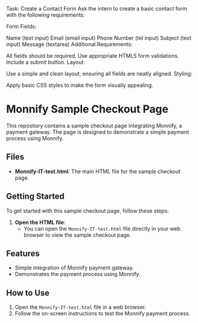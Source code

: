 Task: Create a Contact Form
Ask the intern to create a basic contact form with the following requirements:

Form Fields:

Name (text input)
Email (email input)
Phone Number (tel input)
Subject (text input)
Message (textarea)
Additional Requirements:

All fields should be required.
Use appropriate HTML5 form validations.
Include a submit button.
Layout:

Use a simple and clean layout, ensuring all fields are neatly aligned.
Styling:

Apply basic CSS styles to make the form visually appealing.




# Monnify Sample Checkout Page

This repository contains a sample checkout page integrating Monnify, a payment gateway. The page is designed to demonstrate a simple payment process using Monnify.

## Files

- **Monnify-IT-test.html**: The main HTML file for the sample checkout page.

## Getting Started

To get started with this sample checkout page, follow these steps:

1. **Open the HTML file**:
    - You can open the `Monnify-IT-test.html` file directly in your web browser to view the sample checkout page.

## Features

- Simple integration of Monnify payment gateway.
- Demonstrates the payment process using Monnify.

## How to Use

1. Open the `Monnify-IT-test.html` file in a web browser.
2. Follow the on-screen instructions to test the Monnify payment process.
